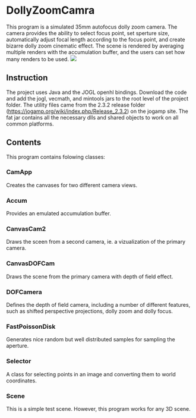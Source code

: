 # DollyZoomCamra
This program is a simulated 35mm autofocus dolly zoom camera. The camera provides the ability to select focus point, set sperture size, automatically adjust focal length according to the focus point, and create bizarre dolly zoom cinematic effect. The scene is rendered by averaging multiple renders with the accumulation buffer, and the users can set how many renders to be used.
 <img src="/heatdemo.gif">

## Instruction
The project uses Java and the JOGL openhl bindings.
Download the code and add the jogl, vecmath, and mintools jars to the root level of the project folder.
The utility files came from the 2.3.2 release folder (https://jogamp.org/wiki/index.php/Release_2.3.2) on the jogamp site. The fat jar contains all the necessary dlls and shared objects to work on all common platforms.

## Contents
This program contains folowing classes:
### CamApp 
Creates the canvases for two different camera views.
### Accum
Provides an emulated accumulation buffer.
### CanvasCam2 
Draws the sceen from a second camera, ie. a vizualization of the primary camera.
### CanvasDOFCam 
Draws the scene from the primary camera with depth of field effect.
### DOFCamera 
Defines the depth of field camera, including a number of different features, such as shifted perspective projections, dolly zoom and dolly focus.
### FastPoissonDisk 
Generates nice random but well distributed samples for sampling the aperture.
### Selector 
A class for selecting points in an image and converting them to world coordinates.
### Scene 
This is a simple test scene. However, this program works for any 3D scene.



